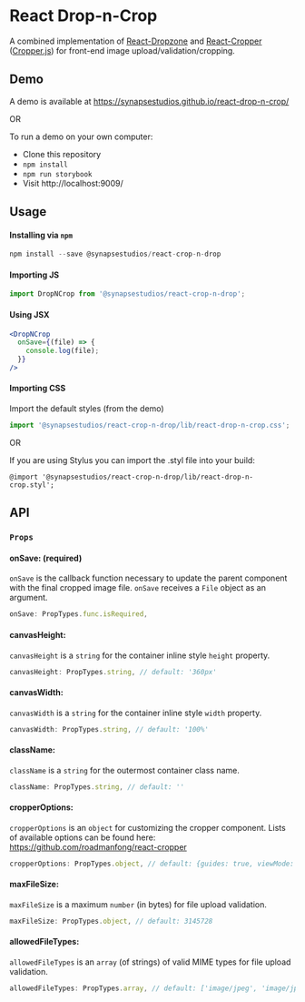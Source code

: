 # React Drop-n-Crop

A combined implementation of [React-Dropzone](https://github.com/okonet/react-dropzone) and [React-Cropper](https://github.com/roadmanfong/react-cropper) ([Cropper.js](https://github.com/fengyuanchen/cropperjs)) for front-end image upload/validation/cropping.

## Demo

A demo is available at https://synapsestudios.github.io/react-drop-n-crop/

OR

To run a demo on your own computer:
* Clone this repository
* `npm install`
* `npm run storybook`
* Visit http://localhost:9009/

## Usage

#### Installing via `npm`
```js
npm install --save @synapsestudios/react-crop-n-drop
```

#### Importing JS
```js
import DropNCrop from '@synapsestudios/react-crop-n-drop';
```

#### Using JSX
```jsx
<DropNCrop
  onSave={(file) => {
    console.log(file);
  }}
/>
```

#### Importing CSS
Import the default styles (from the demo)
```js
import '@synapsestudios/react-crop-n-drop/lib/react-drop-n-crop.css';
```

OR

If you are using Stylus you can import the .styl file into your build:
```styl
@import '@synapsestudios/react-crop-n-drop/lib/react-drop-n-crop.styl';
```

## API

### `Props`

#### onSave: (required)

`onSave` is the callback function necessary to update the parent component with the final cropped image file. `onSave` receives a `File` object as an argument.
```js
onSave: PropTypes.func.isRequired,
```

#### canvasHeight:

`canvasHeight` is a `string` for the container inline style `height` property.
```js
canvasHeight: PropTypes.string, // default: '360px'
```

#### canvasWidth:

`canvasWidth` is a `string` for the container inline style `width` property.

```js
canvasWidth: PropTypes.string, // default: '100%'
```

#### className:

`className` is a `string` for the outermost container class name.

```js
className: PropTypes.string, // default: ''
```

#### cropperOptions:

`cropperOptions` is an `object` for customizing the cropper component. Lists of available options can be found here: https://github.com/roadmanfong/react-cropper
```js
cropperOptions: PropTypes.object, // default: {guides: true, viewMode: 0, autoCropArea: 1}
```

#### maxFileSize:

`maxFileSize` is a maximum `number` (in bytes) for file upload validation.
```js
maxFileSize: PropTypes.object, // default: 3145728
```

#### allowedFileTypes:

`allowedFileTypes` is an `array` (of strings) of valid MIME types for file upload validation.
```js
allowedFileTypes: PropTypes.array, // default: ['image/jpeg', 'image/jpg', 'image/png']
```
